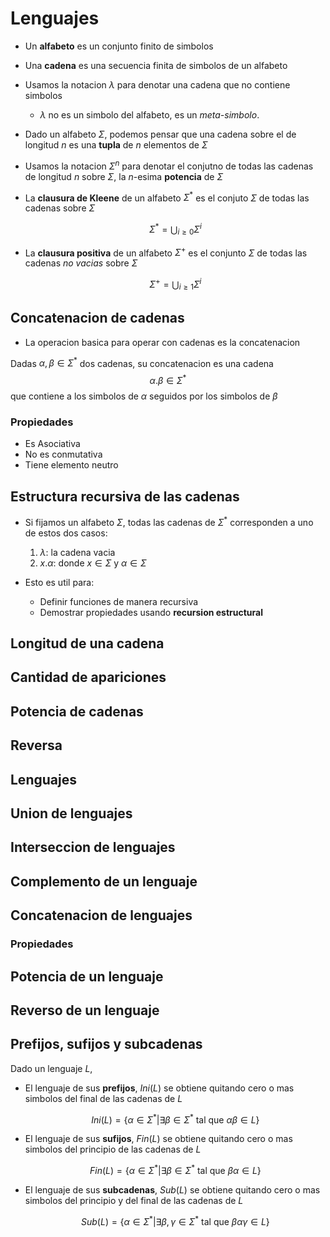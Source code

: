 # Lenguajes

- Un **alfabeto** es un conjunto finito de simbolos

- Una **cadena** es una secuencia finita de simbolos de un alfabeto

- Usamos la notacion $\lambda$ para denotar una cadena que no contiene simbolos
    - $\lambda$ no es un simbolo del alfabeto, es un _meta-simbolo_.

- Dado un alfabeto $\Sigma$, podemos pensar que una cadena sobre el de longitud $n$ es una **tupla** de $n$ elementos de $\Sigma$

- Usamos la notacion $\Sigma^n$ para denotar el conjutno de todas las cadenas de longitud $n$ sobre $\Sigma$, la $n$-esima **potencia** de $\Sigma$

- La **clausura de Kleene** de un alfabeto $\Sigma^*$ es el conjuto $\Sigma$ de todas las cadenas sobre $\Sigma$

    $$\Sigma^* = \bigcup_{i \geq 0} \Sigma^i$$

- La **clausura positiva** de un alfabeto $\Sigma^+$ es el conjunto $\Sigma$ de todas las cadenas _no vacias_ sobre $\Sigma$

    $$\Sigma^+ = \bigcup_{i \geq 1} \Sigma^i$$


## Concatenacion de cadenas

- La operacion basica para operar con cadenas es la concatenacion

Dadas $\alpha, \beta \in \Sigma^*$ dos cadenas, su concatenacion es una cadena 
$$\alpha.\beta \in \Sigma^*$$ 
que contiene a los simbolos de $\alpha$ seguidos por los simbolos de $\beta$

### Propiedades

- Es Asociativa 
- No es conmutativa
- Tiene elemento neutro

## Estructura recursiva de las cadenas

- Si fijamos un alfabeto $\Sigma$, todas las cadenas de $\Sigma^*$ corresponden a uno de estos dos casos:
  1) $\lambda$: la cadena vacia
  2) $x.\alpha$: donde $x \in \Sigma$ y $\alpha \in \Sigma$

- Esto es util para:
  - Definir funciones de manera recursiva
  - Demostrar propiedades usando **recursion estructural**


## Longitud de una cadena

## Cantidad de apariciones

## Potencia de cadenas

## Reversa

## Lenguajes

## Union de lenguajes

## Interseccion de lenguajes

## Complemento de un lenguaje

## Concatenacion de lenguajes

### Propiedades

## Potencia de un lenguaje

##

## Reverso de un lenguaje

## Prefijos, sufijos y subcadenas

Dado un lenguaje $L$,

- El lenguaje de sus **prefijos**, $Ini(L)$ se obtiene quitando cero o mas simbolos del final de las cadenas de $L$

    $$Ini(L) = \{ \alpha \in \Sigma^* | \exists \beta \in \Sigma^* \text{ tal que } \alpha \beta \in L \}$$

- El lenguaje de sus **sufijos**, $Fin(L)$ se obtiene quitando cero o mas simbolos del principio de las cadenas de $L$

    $$Fin(L) = \{ \alpha \in \Sigma^* | \exists \beta \in \Sigma^* \text{ tal que } \beta \alpha \in L \}$$
 
- El lenguaje de sus **subcadenas**, $Sub(L)$ se obtiene quitando cero o mas simbolos del principio y del final de las cadenas de $L$

    $$Sub(L) = \{ \alpha \in \Sigma^* | \exists \beta , \gamma \in \Sigma^* \text{ tal que } \beta \alpha \gamma \in L \}$$